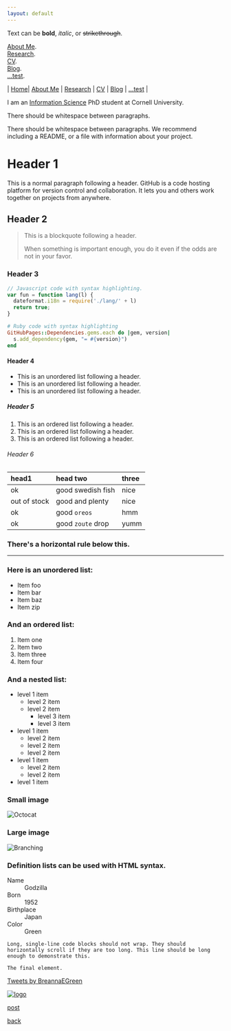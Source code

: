 ```yaml
---
layout: default
---
```


Text can be **bold**, _italic_, or ~~strikethrough~~.

[About Me](./about.html). <br>
[Research](./research.html). <br>
[CV](./cv.html). <br>
[Blog](./blog.html). <br>
[...test](./test.html). <br>


| [Home](./index.html)| [About Me](./about.html) | [Research](./research.html)  |  [CV](./cv.html)  | [Blog](./blog.html)  | [...test](./test.html) |




I am an [Information Science](http://infosci.cornell.edu/) PhD student at Cornell University. 

There should be whitespace between paragraphs.

There should be whitespace between paragraphs. We recommend including a README, or a file with information about your project.

# Header 1

This is a normal paragraph following a header. GitHub is a code hosting platform for version control and collaboration. It lets you and others work together on projects from anywhere.

## Header 2

> This is a blockquote following a header.
>
> When something is important enough, you do it even if the odds are not in your favor.

### Header 3

```js
// Javascript code with syntax highlighting.
var fun = function lang(l) {
  dateformat.i18n = require('./lang/' + l)
  return true;
}
```

```ruby
# Ruby code with syntax highlighting
GitHubPages::Dependencies.gems.each do |gem, version|
  s.add_dependency(gem, "= #{version}")
end
```

#### Header 4

*   This is an unordered list following a header.
*   This is an unordered list following a header.
*   This is an unordered list following a header.

##### Header 5

1.  This is an ordered list following a header.
2.  This is an ordered list following a header.
3.  This is an ordered list following a header.

###### Header 6

| head1        | head two          | three |
|:-------------|:------------------|:------|
| ok           | good swedish fish | nice  |
| out of stock | good and plenty   | nice  |
| ok           | good `oreos`      | hmm   |
| ok           | good `zoute` drop | yumm  |

### There's a horizontal rule below this.

* * *

### Here is an unordered list:

*   Item foo
*   Item bar
*   Item baz
*   Item zip

### And an ordered list:

1.  Item one
1.  Item two
1.  Item three
1.  Item four

### And a nested list:

- level 1 item
  - level 2 item
  - level 2 item
    - level 3 item
    - level 3 item
- level 1 item
  - level 2 item
  - level 2 item
  - level 2 item
- level 1 item
  - level 2 item
  - level 2 item
- level 1 item

### Small image

![Octocat](https://github.githubassets.com/images/icons/emoji/octocat.png)

### Large image

![Branching](https://guides.github.com/activities/hello-world/branching.png)


### Definition lists can be used with HTML syntax.

<dl>
<dt>Name</dt>
<dd>Godzilla</dd>
<dt>Born</dt>
<dd>1952</dd>
<dt>Birthplace</dt>
<dd>Japan</dd>
<dt>Color</dt>
<dd>Green</dd>
</dl>

```
Long, single-line code blocks should not wrap. They should horizontally scroll if they are too long. This line should be long enough to demonstrate this.
```

```
The final element.
```
<a class="twitter-timeline" data-width="260" data-height="400" data-theme="light" href="https://twitter.com/BreannaEGreen?ref_src=twsrc%5Etfw">Tweets by BreannaEGreen</a> <script async src="https://platform.twitter.com/widgets.js" charset="utf-8"></script>



<a href="https://twitter.com/breannaegreen">
  <img alt="logo" src="https://bregreen.github.io/assets/img/logo.png">
</a>


[post](./posts/2020-01-07-wow.html)

[back](./)
